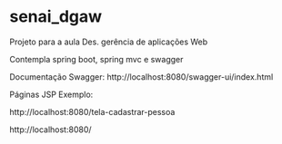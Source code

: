 # senai_dgaw
Projeto para a aula Des. gerência de aplicações Web

Contempla spring boot, spring mvc e swagger

Documentação Swagger: http://localhost:8080/swagger-ui/index.html

Páginas JSP Exemplo:

http://localhost:8080/tela-cadastrar-pessoa

http://localhost:8080/

